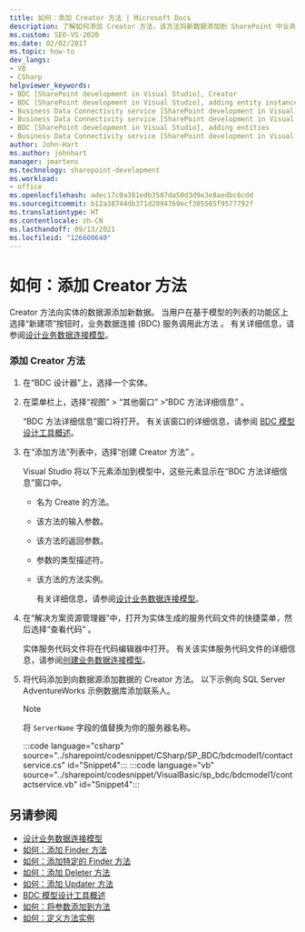 ```yaml
---
title: 如何：添加 Creator 方法 | Microsoft Docs
description: 了解如何添加 Creator 方法，该方法将新数据添加到 SharePoint 中业务数据连接 (BDC) 服务中的实体的数据源。
ms.custom: SEO-VS-2020
ms.date: 02/02/2017
ms.topic: how-to
dev_langs:
- VB
- CSharp
helpviewer_keywords:
- BDC [SharePoint development in Visual Studio], Creator
- BDC [SharePoint development in Visual Studio], adding entity instances
- Business Data Connectivity service [SharePoint development in Visual Studio], adding entities
- Business Data Connectivity service [SharePoint development in Visual Studio], adding entity instances
- BDC [SharePoint development in Visual Studio], adding entities
- Business Data Connectivity service [SharePoint development in Visual Studio], Creator
author: John-Hart
ms.author: johnhart
manager: jmartens
ms.technology: sharepoint-development
ms.workload:
- office
ms.openlocfilehash: adec17c0a381edb3587da50d3d9e3e8aedbc6cdd
ms.sourcegitcommit: b12a38744db371d2894769ecf305585f9577792f
ms.translationtype: HT
ms.contentlocale: zh-CN
ms.lasthandoff: 09/13/2021
ms.locfileid: "126600640"
---
```

# <a name="how-to-add-a-creator-method"></a>如何：添加 Creator 方法
  Creator 方法向实体的数据源添加新数据。 当用户在基于模型的列表的功能区上选择“新建项”按钮时，业务数据连接 (BDC) 服务调用此方法 。 有关详细信息，请参阅[设计业务数据连接模型](../sharepoint/designing-a-business-data-connectivity-model.md)。

### <a name="to-add-a-creator-method"></a>添加 Creator 方法

1. 在“BDC 设计器”上，选择一个实体。

2. 在菜单栏上，选择“视图” > “其他窗口” >“BDC 方法详细信息”  。

    “BDC 方法详细信息”窗口将打开。 有关该窗口的详细信息，请参阅 [BDC 模型设计工具概述](../sharepoint/bdc-model-design-tools-overview.md)。

3. 在“添加方法”列表中，选择“创建 Creator 方法” 。

    Visual Studio 将以下元素添加到模型中，这些元素显示在“BDC 方法详细信息”窗口中。

   - 名为 Create 的方法。

   - 该方法的输入参数。

   - 该方法的返回参数。

   - 参数的类型描述符。

   - 该方法的方法实例。

     有关详细信息，请参阅[设计业务数据连接模型](../sharepoint/designing-a-business-data-connectivity-model.md)。

4. 在“解决方案资源管理器”中，打开为实体生成的服务代码文件的快捷菜单，然后选择“查看代码” 。

    实体服务代码文件将在代码编辑器中打开。 有关该实体服务代码文件的详细信息，请参阅[创建业务数据连接模型](../sharepoint/creating-a-business-data-connectivity-model.md)。

5. 将代码添加到向数据源添加数据的 Creator 方法。 以下示例向 SQL Server AdventureWorks 示例数据库添加联系人。

   > [!NOTE]
   > 将 `ServerName` 字段的值替换为你的服务器名称。

    :::code language="csharp" source="../sharepoint/codesnippet/CSharp/SP_BDC/bdcmodel1/contactservice.cs" id="Snippet4":::
    :::code language="vb" source="../sharepoint/codesnippet/VisualBasic/sp_bdc/bdcmodel1/contactservice.vb" id="Snippet4":::

## <a name="see-also"></a>另请参阅
- [设计业务数据连接模型](../sharepoint/designing-a-business-data-connectivity-model.md)
- [如何：添加 Finder 方法](../sharepoint/how-to-add-a-finder-method.md)
- [如何：添加特定的 Finder 方法](../sharepoint/how-to-add-a-specific-finder-method.md)
- [如何：添加 Deleter 方法](../sharepoint/how-to-add-a-deleter-method.md)
- [如何：添加 Updater 方法](../sharepoint/how-to-add-an-updater-method.md)
- [BDC 模型设计工具概述](../sharepoint/bdc-model-design-tools-overview.md)
- [如何：将参数添加到方法](../sharepoint/how-to-add-a-parameter-to-a-method.md)
- [如何：定义方法实例](../sharepoint/how-to-define-a-method-instance.md)
